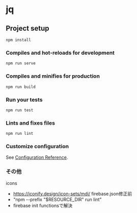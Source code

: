 # jq

## Project setup
```
npm install
```

### Compiles and hot-reloads for development
```
npm run serve
```

### Compiles and minifies for production
```
npm run build
```

### Run your tests
```
npm run test
```

### Lints and fixes files
```
npm run lint
```

### Customize configuration
See [Configuration Reference](https://cli.vuejs.org/config/).

### その他
icons
- https://iconify.design/icon-sets/mdi/
firebase.json修正前
- "npm --prefix \"$RESOURCE_DIR\" run lint"
- firebase init functionsで解決
